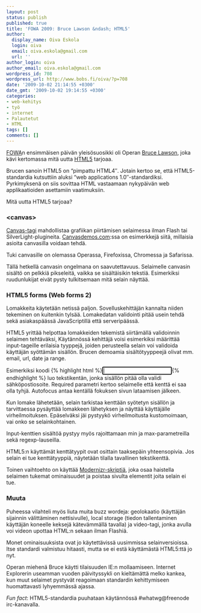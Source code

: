 ```yaml
---
layout: post
status: publish
published: true
title: 'FOWA 2009: Bruce Lawson &ndash; HTML5'
author:
  display_name: Oiva Eskola
  login: oiva
  email: oiva.eskola@gmail.com
  url: ''
author_login: oiva
author_email: oiva.eskola@gmail.com
wordpress_id: 708
wordpress_url: http://www.bobs.fi/oiva/?p=708
date: '2009-10-02 21:14:55 +0300'
date_gmt: '2009-10-02 19:14:55 +0300'
categories:
- web-kehitys
- työ
- internet
- Palautetut
- HTML
tags: []
comments: []
---
```

<div>
<div>
<div>
<div>
<p><a title="Future of Web Apps 2009 London" href="http://events.carsonified.com/fowa/2009/london" target="_blank">FOWA</a>n ensimmäisen päivän yleisösuosikki oli Operan <a href="http://www.brucelawson.co.uk/" target="_blank">Bruce Lawson</a>, joka kävi kertomassa mitä uutta <a title="Wikipedia (en): HTML5" href="http://en.wikipedia.org/wiki/HTML5" target="_blank">HTML5</a> tarjoaa.</p>
<p>Brucen sanoin HTML5 on &ldquo;pimpattu HTML4&Prime;. Jotain kertoo se, että  HTML5-standardia kutsuttiin aluksi &ldquo;web applications 1.0&Prime;-standardiksi.  Pyrkimyksenä on siis sovittaa HTML vastaamaan nykypäivän web  applikaatioiden asettamiin vaatimuksiin.</p>
<p>Mitä uutta HTML5 tarjoaa?</p>
<h3>&lt;canvas&gt;</h3>
<a title="Wikipedia (en): Canvas (HTML Element)" href="http://en.wikipedia.org/wiki/Canvas_%28HTML_element%29" target="_blank">Canvas-tagi</a> mahdollistaa grafiikan piirtämisen selaimessa ilman Flash tai SilverLight-plugineita. <a href="http://canvasdemos.com/" target="_blank">Canvasdemos.com</a>:ssa on esimerkkejä siitä, millaisia asioita canvasilla voidaan tehdä.</p>
<p>Tuki canvasille on olemassa Operassa, Firefoxissa, Chromessa ja Safarissa.</p>
<p>Tällä hetkellä canvasin ongelmana on saavutettavuus. Selaimelle  canvasin sisältö on pelkkiä pikseleitä, vaikka se sisältäisikin tekstiä.  Esimerkiksi ruudunlukijat eivät pysty tulkitsemaan mitä selain näyttää.</p>
<h3>HTML5 forms (Web forms 2)</h3>
<p>Lomakkeita käytetään netissä paljon. Sovelluskehittäjän kannalta  niiden tekeminen on kuitenkin tylsää. Lomakedatan validointi pitää usein  tehdä sekä asiakaspäässä JavaScriptillä että serveripäässä.</p>
<p>HTML5 yrittää helpottaa lomakkeiden tekemistä siirtämällä validoinnin  selaimen tehtäväksi, Käytännössä kehittäjä voisi esimerkiksi määrittää  input-tageille erilaisia tyyppejä, joiden perusteella selain voi  validoida käyttäjän syöttämän sisällön. Brucen demoamia sisältötyyppeejä  olivat mm. email, url, date ja range.</p>
<p>Esimerkiksi koodi {% highlight html %}<input name="email" type="email" required autofocus />{% endhighlight %} luo tekstikentän, jonka sisällön pitää olla validi sähköpostiosoite.  Required parametri kertoo selaimelle että kenttä ei saa olla tyhjä.  Autofocus antaa kentällä fokuksen sivun lataamisen jälkeen.</p>
<p>Kun lomake lähetetään, selain tarkistaa kenttään syötetyn sisällön ja  tarvittaessa pysäyttää lomakkeen lähetyksen ja näyttää käyttäjälle  virheilmoituksen. Epäselväksi jäi pystyykö virheilmoitusta kustomoimaan,  vai onko se selainkohtainen.</p>
<p>Input-kenttien sisältöä pystyy myös rajoittamaan min ja max-parametreilla sekä regexp-lauseilla.</p>
<p>HTML5:n käyttämät kenttätyypit ovat osittain taaksepäin  yhteensopivia. Jos selain ei tue kenttätyyppiä, näytetään tilalla  tavallinen tekstikenttä.</p>
<p>Toinen vaihtoehto on käyttää <a href="http://modernizr.com/" target="_blank">Modernizr-skriptiä</a>, joka osaa haistella selaimen tukemat ominaisuudet ja poistaa sivulta elementit joita selain ei tue.</p>
<h3>Muuta</h3>
<p>Puheessa vilahteli myös liuta muita buzz wordeja: geolokaatio  (käyttäjän sijainnin välittäminen nettisivulle), local storage (tiedon  tallentaminen käyttäjän koneelle keksejä kätevämmällä tavalla) ja  video-tagi, jonka avulla voi videon upottaa HTML:n sekaan ilman Flashiä.</p>
<p>Monet ominaisuuksista ovat jo käytettävissä uusimmissa  selainversioissa. Itse standardi valmistuu hitaasti, mutta se ei estä  käyttämästä HTML5:ttä jo nyt.</p>
<p>Operan miehenä Bruce käytti tilaisuuden IE:n mollaamiseen. Internet  Explorerin useamman vuoden päivityssykli on kieltämättä melko kankea,  kun muut selaimet pystyvät reagoimaan standardin kehittymiseen  huomattavasti lyhyemmässä ajassa.</p>
<p><em>Fun fact</em>: HTML5-standardia puuhataan käytännössä #whatwg@freenode irc-kanavalla.</p>
